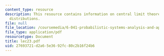 ```yaml
---
content_type: resource
description: This resource contains information on central limit theorem, and binomial
  distributions.
file: null
file_location: /coursemedia/6-041-probabilistic-systems-analysis-and-applied-probability-spring-2006/27693721d2a65e3692fc80c2b16f24b6_lec23.pdf
file_type: application/pdf
resourcetype: Document
title: lec23.pdf
uid: 27693721-d2a6-5e36-92fc-80c2b16f24b6
---
```

